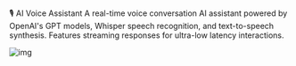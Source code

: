 🎙️ AI Voice Assistant
A real-time voice conversation AI assistant powered by OpenAI's GPT models, Whisper speech recognition, and text-to-speech synthesis. Features streaming responses for ultra-low latency interactions.

![img]([https://img.shields.io/badge/python-3.8+-blue.svg](https://img.shields.io/badge/python-3.8+-blue.svg))
